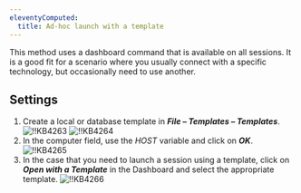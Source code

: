 ```yaml
---
eleventyComputed:
  title: Ad-hoc launch with a template
---
```

This method uses a dashboard command that is available on all sessions. It is a good fit for a scenario where you usually connect with a specific technology, but occasionally need to use another.

## Settings

1. Create a local or database template in ***File – Templates – Templates***.
![!!KB4263](https://cdnweb.devolutions.net/docs/en/kb/KB4263.png)
![!!KB4264](https://cdnweb.devolutions.net/docs/en/kb/KB4264.png)
1. In the computer field, use the $HOST$ variable and click on ***OK***.
![!!KB4265](https://cdnweb.devolutions.net/docs/en/kb/KB4265.png)
1. In the case that you need to launch a session using a template, click on ***Open with a Template*** in the Dashboard and select the appropriate template.
![!!KB4266](https://cdnweb.devolutions.net/docs/en/kb/KB4266.png)
